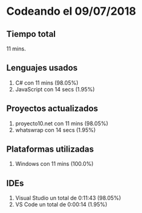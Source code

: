 # Codeando el 09/07/2018

## Tiempo total
11 mins.

## Lenguajes usados
1. C# con 11 mins (98.05%)
1. JavaScript con 14 secs (1.95%)

## Proyectos actualizados
1. proyecto10.net con 11 mins (98.05%)
1. whatswrap con 14 secs (1.95%)

## Plataformas utilizadas
1. Windows con 11 mins (100.0%)

## IDEs
1. Visual Studio un total de 0:11:43 (98.05%)
1. VS Code un total de 0:00:14 (1.95%)
